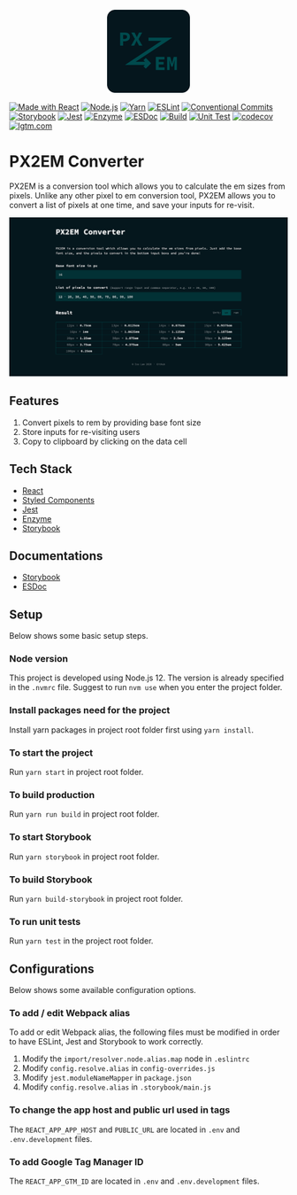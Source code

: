 <p align="center">
    <img alt="PX2EM Converter" src="public/static/media/touch-icons/apple-touch-icon-1024x1024.png" width="150" />
</p>

[![Made with React](https://img.shields.io/badge/made_with-React-61dafb.svg?logo=react&style=flat)](https://reactjs.org/)
[![Node.js](https://img.shields.io/badge/Node.js-12.17.0-026e00.svg?logo=Node.js&logoColor=white&style=flat)](https://nodejs.org/en/)
[![Yarn](https://img.shields.io/badge/Yarn-1.17.3-25799f.svg?logo=Yarn&logoColor=white&style=flat)](https://yarnpkg.com/)
[![ESLint](https://img.shields.io/badge/code_style-ESLint-5b5be0.svg?logo=eslint&style=flat)](https://eslint.org/)
[![Conventional Commits](https://img.shields.io/badge/conventional_commits-1.0.0-fa6673.svg?style=flat)](https://conventionalcommits.org)
[![Storybook](https://img.shields.io/badge/Storybook-5.3-ff4785.svg?logo=Storybook&logoColor=white&style=flat)](https://storybook.js.org/)
[![Jest](https://img.shields.io/badge/test_with-Jest-15c213.svg?logo=Jest&style=flat)](https://jestjs.io/)
[![Enzyme](https://img.shields.io/badge/test_with-Enzyme-ff385c.svg?style=flat)](https://enzymejs.github.io/enzyme/)
[![ESDoc](https://img.shields.io/badge/document_with-ESDoc-e55151.svg?style=flat)](https://esdoc.org/)
[![Build](https://github.com/icelam/px2em-converter/workflows/Build/badge.svg)](https://github.com/icelam/px2em-converter/actions?query=workflow%3ABuild)
[![Unit Test](https://github.com/icelam/px2em-converter/workflows/Unit%20test/badge.svg)](https://github.com/icelam/px2em-converter/actions?query=workflow%3A%22Unit+test%22)
[![codecov](https://codecov.io/gh/icelam/px2em-converter/branch/master/graph/badge.svg)](https://codecov.io/gh/icelam/px2em-converter)
[![lgtm.com](https://img.shields.io/lgtm/grade/javascript/g/icelam/px2em-converter.svg?logo=lgtm)](https://lgtm.com/projects/g/icelam/px2em-converter/context:javascript)

# PX2EM Converter #
PX2EM is a conversion tool which allows you to calculate the em sizes from pixels. Unlike any other pixel to em conversion tool, PX2EM allows you to convert a list of pixels at one time, and save your inputs for re-visit.

![Preview](./docs/preview.png)

## Features ##
1. Convert pixels to rem by providing base font size
2. Store inputs for re-visiting users
3. Copy to clipboard by clicking on the data cell

## Tech Stack ##
* [React](https://reactjs.org/)
* [Styled Components](https://www.styled-components.com/)
* [Jest](https://jestjs.io/)
* [Enzyme](https://enzymejs.github.io/enzyme/)
* [Storybook](https://storybook.js.org/)

## Documentations ##
* [Storybook](https://icelam.github.io/px2em-converter/storybook/)
* [ESDoc](https://icelam.github.io/px2em-converter/esdoc/)

## Setup ##
Below shows some basic setup steps.

### Node version ###
This project is developed using Node.js 12. The version is already specified in the `.nvmrc` file. Suggest to run `nvm use` when you enter the project folder.

### Install packages need for the project ###
Install yarn packages in project root folder first using `yarn install`.

### To start the project ##
Run `yarn start` in project root folder.

### To build production ###
Run `yarn run build` in project root folder.

### To start Storybook ###
Run `yarn storybook` in project root folder.

### To build Storybook ###
Run `yarn build-storybook` in project root folder.

### To run unit tests ###
Run `yarn test` in the project root folder.

## Configurations ##
Below shows some available configuration options.

### To add / edit Webpack alias ###
To add or edit Webpack alias, the following files must be modified in order to have ESLint, Jest and Storybook to work correctly.
1. Modify the `import/resolver.node.alias.map` node in `.eslintrc` 
2. Modify `config.resolve.alias` in `config-overrides.js`
3. Modify `jest.moduleNameMapper` in `package.json`
4. Modify `config.resolve.alias` in `.storybook/main.js`

### To change the app host and public url used in <meta> tags ###
The `REACT_APP_APP_HOST` and `PUBLIC_URL` are located in `.env` and `.env.development` files.

### To add Google Tag Manager ID ###
The `REACT_APP_GTM_ID` are located in `.env` and `.env.development` files.
